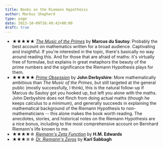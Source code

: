 ```yaml
---
title: Books on the Riemann Hypothesis
author: Markus Shepherd
type: page
date: 2013-10-09T16:49:42+00:00
draft: true
---
```

  * ★★★★★ <a title="Buy the book on amazon.co.uk" href="http://www.amazon.co.uk/gp/product/1841155802/ref=as_li_tf_tl?ie=UTF8&camp=1634&creative=6738&creativeASIN=1841155802&linkCode=as2&tag=riemannhypo-21" target="_blank"><em>The Music of the Primes</em></a> by **Marcus du Sautoy**: Probably the best account on mathematics written for a broad audience. Captivating and insightful. If you're interested in the topic, there's basically no way around reading this. And for those that are afraid of maths: it's virtually free of formulae, but explains in great metaphors the beauty of the prime numbers and the significance the Riemann Hypothesis plays for them.
  * ★★★★★ <a title="Buy the book on amazon.co.uk" href="http://www.amazon.co.uk/gp/product/0452285259/ref=as_li_tf_tl?ie=UTF8&camp=1634&creative=6738&creativeASIN=0452285259&linkCode=as2&tag=riemannhypo-21" target="_blank"><em>Prime Obsession</em></a> by **John Derbyshire**: More mathematically ambitious than _The Music of the Primes_, but still targeted at the general public (mostly successfully, I think), this is the natural follow-up if Marcus du Sautoy got you hooked up, but left you alone with the maths. John Derbyshire does not flinch from doing actual maths (though he keeps calculus to a minimum), and generally succeeds in explaining the mathematical background of the Riemann Hypothesis to non-mathematicians -- this alone makes the book worth reading. The anecdotes, stories, and historical notes on the Riemann Hypothesis are a nice bonus, including to the most comprehensive account on Bernhard Riemann's life known to me.
  * ★★★★☆ <a title="Buy the book on amazon.co.uk" href="http://www.amazon.co.uk/gp/product/0486417409/ref=as_li_tf_tl?ie=UTF8&camp=1634&creative=6738&creativeASIN=0486417409&linkCode=as2&tag=riemannhypo-21" target="_blank"><em>Riemann's Zeta Function</em></a> by **H.M. Edwards**
  * ★★★☆☆ <a title="Buy the book on amazon.co.uk" href="http://www.amazon.co.uk/gp/product/1843541017/ref=as_li_tf_tl?ie=UTF8&camp=1634&creative=6738&creativeASIN=1843541017&linkCode=as2&tag=riemannhypo-21" target="_blank"><em>Dr. Riemann's Zeros</em></a> by **Karl Sabbagh**